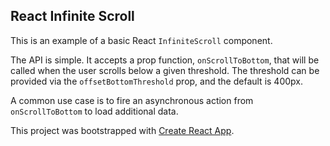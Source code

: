 ## React Infinite Scroll

This is an example of a basic React `InfiniteScroll` component.

The API is simple. It accepts a prop function, `onScrollToBottom`, that will be called when the user scrolls below a given threshold. The threshold can be provided via the `offsetBottomThreshold` prop, and the default is 400px.

A common use case is to fire an asynchronous action from `onScrollToBottom` to load additional data.

This project was bootstrapped with [Create React App](https://github.com/facebookincubator/create-react-app).

